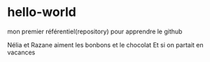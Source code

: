 # hello-world
mon premier référentiel(repository) pour apprendre le github

Nélia et Razane aiment les bonbons et le chocolat
Et si on partait en vacances
